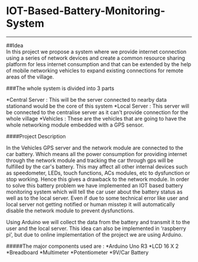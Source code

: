 # IOT-Based-Battery-Monitoring-System
***

##Idea   
In this project we propose a system where we provide internet connection using a series of network devices and create a common resource sharing platform for less internet consumption and that can be extended by the help of mobile networking vehicles to expand existing connections for remote areas of the village. 

###The whole system is divided into 3 parts 

*Central Server : This will be the server connected to nearby data stationand would be the core of this system
*Local Server : This server will be connected to the centralise server as it can't provide connection for the whole village
*Vehicles : These are the vehicles that are going to have the whole networking module embedded with a GPS sensor. 

####Project Description

In the Vehicles GPS server and the network module are connected to the car battery. Which means all the power consumption for providing internet through the network module and tracking the car through gps will be fulfilled by the car's battery. This may affect all other internal devices such as speedometer, LEDs, touch functions, ACs modules, etc to dysfunction or stop working. Hence this gives a drawback to the network module.
In order to solve this battery problem we have implemented an IOT based battery monitoring system which will tell the car user about the battery status as well as to the local server. Even if due to some technical error like user and local server not getting notified or human misstep it will automatically disable the network 
module to prevent dysfunctions.

Using Arduino we will collect the data from the battery and transmit it to the user and the local server. This idea can also be implemented in ‘raspberry pi’, but due to online implementation of the project we are using Arduino. 

#####The major components used are :
*Arduino Uno R3 
*LCD 16 X 2
*Breadboard
*Multimeter
*Potentiometer
*9V/Car Battery

